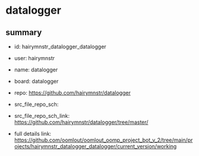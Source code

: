 # datalogger
 
## summary 
* id: hairymnstr_datalogger_datalogger
* user: hairymnstr
* name: datalogger
* board: datalogger
* repo: https://github.com/hairymnstr/datalogger



* src_file_repo_sch: 
* src_file_repo_sch_link: https://github.com/hairymnstr/datalogger/tree/master/
* full details link: https://github.com/oomlout/oomlout_oomp_project_bot_v_2/tree/main/projects/hairymnstr_datalogger_datalogger/current_version/working  






